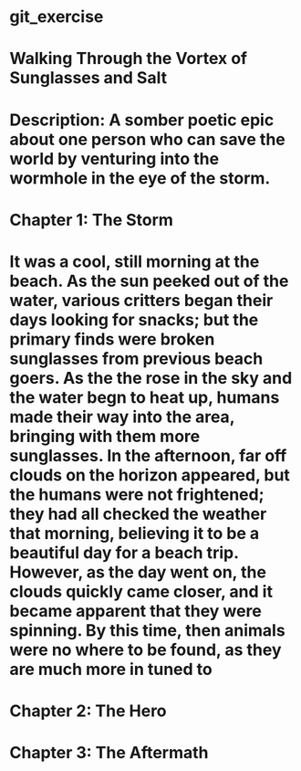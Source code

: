 # git_exercise
# Walking Through the Vortex of Sunglasses and Salt
# Description: A somber poetic epic about one person who can save the world by venturing into the wormhole in the eye of the storm.
# Chapter 1: The Storm
# It was a cool, still morning at the beach. As the sun peeked out of the water, various critters began their days looking for snacks; but the primary finds were broken sunglasses from previous beach goers. As the the rose in the sky and the water begn to heat up, humans made their way into the area, bringing with them more sunglasses. In the afternoon, far off clouds on the horizon appeared, but the humans were not frightened; they had all checked the weather that morning, believing it to be a beautiful day for a beach trip. However, as the day went on, the clouds quickly came closer, and it became apparent that they were spinning. By this time, then animals were no where to be found, as they are much more in tuned to 
# Chapter 2: The Hero
# Chapter 3: The Aftermath